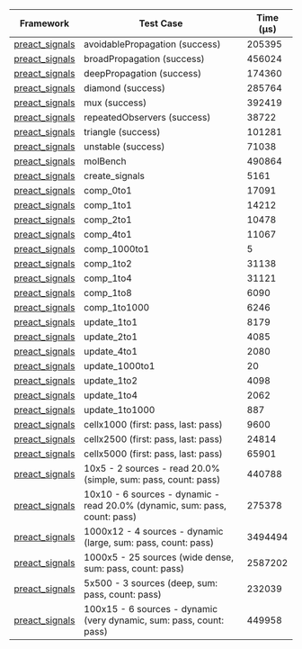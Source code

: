 | Framework | Test Case | Time (μs) |
| --- | --- | --- |
| [preact_signals](https://pub.dev/packages/preact_signals) | avoidablePropagation (success) | 205395 |
| [preact_signals](https://pub.dev/packages/preact_signals) | broadPropagation (success) | 456024 |
| [preact_signals](https://pub.dev/packages/preact_signals) | deepPropagation (success) | 174360 |
| [preact_signals](https://pub.dev/packages/preact_signals) | diamond (success) | 285764 |
| [preact_signals](https://pub.dev/packages/preact_signals) | mux (success) | 392419 |
| [preact_signals](https://pub.dev/packages/preact_signals) | repeatedObservers (success) | 38722 |
| [preact_signals](https://pub.dev/packages/preact_signals) | triangle (success) | 101281 |
| [preact_signals](https://pub.dev/packages/preact_signals) | unstable (success) | 71038 |
| [preact_signals](https://pub.dev/packages/preact_signals) | molBench | 490864 |
| [preact_signals](https://pub.dev/packages/preact_signals) | create_signals | 5161 |
| [preact_signals](https://pub.dev/packages/preact_signals) | comp_0to1 | 17091 |
| [preact_signals](https://pub.dev/packages/preact_signals) | comp_1to1 | 14212 |
| [preact_signals](https://pub.dev/packages/preact_signals) | comp_2to1 | 10478 |
| [preact_signals](https://pub.dev/packages/preact_signals) | comp_4to1 | 11067 |
| [preact_signals](https://pub.dev/packages/preact_signals) | comp_1000to1 | 5 |
| [preact_signals](https://pub.dev/packages/preact_signals) | comp_1to2 | 31138 |
| [preact_signals](https://pub.dev/packages/preact_signals) | comp_1to4 | 31121 |
| [preact_signals](https://pub.dev/packages/preact_signals) | comp_1to8 | 6090 |
| [preact_signals](https://pub.dev/packages/preact_signals) | comp_1to1000 | 6246 |
| [preact_signals](https://pub.dev/packages/preact_signals) | update_1to1 | 8179 |
| [preact_signals](https://pub.dev/packages/preact_signals) | update_2to1 | 4085 |
| [preact_signals](https://pub.dev/packages/preact_signals) | update_4to1 | 2080 |
| [preact_signals](https://pub.dev/packages/preact_signals) | update_1000to1 | 20 |
| [preact_signals](https://pub.dev/packages/preact_signals) | update_1to2 | 4098 |
| [preact_signals](https://pub.dev/packages/preact_signals) | update_1to4 | 2062 |
| [preact_signals](https://pub.dev/packages/preact_signals) | update_1to1000 | 887 |
| [preact_signals](https://pub.dev/packages/preact_signals) | cellx1000 (first: pass, last: pass) | 9600 |
| [preact_signals](https://pub.dev/packages/preact_signals) | cellx2500 (first: pass, last: pass) | 24814 |
| [preact_signals](https://pub.dev/packages/preact_signals) | cellx5000 (first: pass, last: pass) | 65901 |
| [preact_signals](https://pub.dev/packages/preact_signals) | 10x5 - 2 sources - read 20.0% (simple, sum: pass, count: pass) | 440788 |
| [preact_signals](https://pub.dev/packages/preact_signals) | 10x10 - 6 sources - dynamic - read 20.0% (dynamic, sum: pass, count: pass) | 275378 |
| [preact_signals](https://pub.dev/packages/preact_signals) | 1000x12 - 4 sources - dynamic (large, sum: pass, count: pass) | 3494494 |
| [preact_signals](https://pub.dev/packages/preact_signals) | 1000x5 - 25 sources (wide dense, sum: pass, count: pass) | 2587202 |
| [preact_signals](https://pub.dev/packages/preact_signals) | 5x500 - 3 sources (deep, sum: pass, count: pass) | 232039 |
| [preact_signals](https://pub.dev/packages/preact_signals) | 100x15 - 6 sources - dynamic (very dynamic, sum: pass, count: pass) | 449958 |

